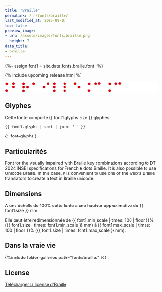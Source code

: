 ```yaml
---
title: "Braille"
permalink: /fr/fonts/braille/
last_modified_at: 2025-09-07
toc: false
preview_image:
- url: /assets/images/fonts/braille.png
  height: 7
data_title:
- braille
---
```

{%- assign font1 = site.data.fonts.braille.font -%}

{% include upcoming_release.html %}

![Braille](/assets/images/fonts/braille.png)

## Glyphes

Cette fonte comporte {{ font1.glyphs.size }} glyphes:

```
{{ font1.glyphs | sort | join: ' ' }}
```
{: .font-glyphs }

## Particularités

Font for the visually impaired with Braille key combinations according to DT 2024 INSEI specifications for French 6 dots Braille. It is also possible to use Unicode Braille. In this case, it is convenient to use one of the web's Braille translators to create a text in Braille unicode.

## Dimensions

A une échelle de 100% cette fonte a une hauteur approximative de {{ font1.size }} mm. 

Elle peut être redimensionnée de {{ font1.min_scale | times: 100 | floor }}% ({{ font1.size | times: font1.min_scale }} mm)
à {{ font1.max_scale | times: 100 | floor }}% ({{ font1.size | times: font1.max_scale }} mm).

## Dans la vraie vie

{%include folder-galleries path="fonts/braille/" %}

## License

[Télécharger la license d'Braille](https://github.com/inkstitch/inkstitch/tree/main/fonts/braille/LICENSE)
